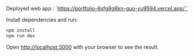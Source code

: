 Deployed web app : `https://portfolio-6sfg8g8kn-guo-yu9594.vercel.app/``

Install dependencies and run:

```bash
npm install
npm run dev
```

Open [http://localhost:3000](http://localhost:3000) with your browser to see the result.
